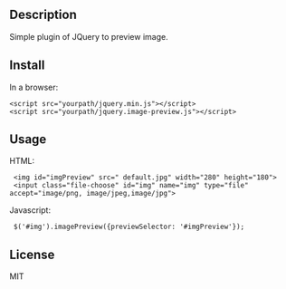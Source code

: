 ## Description
Simple plugin of JQuery to preview image.

## Install

In a browser:

    <script src="yourpath/jquery.min.js"></script>
    <script src="yourpath/jquery.image-preview.js"></script>    
    
## Usage

HTML:
    
     <img id="imgPreview" src=" default.jpg" width="280" height="180">
     <input class="file-choose" id="img" name="img" type="file" accept="image/png, image/jpeg,image/jpg">

Javascript:

     $('#img').imagePreview({previewSelector: '#imgPreview'});
     
## License

MIT
